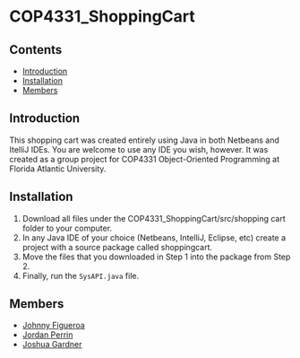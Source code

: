 # COP4331_ShoppingCart
## Contents
* [Introduction](#Introduction)
* [Installation](#Installation)
* [Members](#Members)
## Introduction
This shopping cart was created entirely using Java in both Netbeans and ItelliJ IDEs. You are welcome to use any IDE you wish, however. It was created as a group project for COP4331 Object-Oriented Programming at Florida Atlantic University.
## Installation
1. Download all files under the COP4331_ShoppingCart/src/shopping cart folder to your computer.
2. In any Java IDE of your choice (Netbeans, IntelliJ, Eclipse, etc) create a project with a source package called shoppingcart.
3. Move the files that you downloaded in Step 1 into the package from Step 2.
4. Finally, run the `SysAPI.java` file.
## Members
* [Johnny Figueroa](https://github.com/JFig00)
* [Jordan Perrin](https://github.com/jordanperrin)
* [Joshua Gardner](https://github.com/jgcoding2020)
